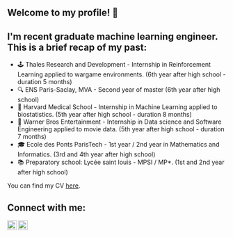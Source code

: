 ## Welcome to my profile! 👋 

## I'm recent graduate machine learning engineer. This is a brief recap of my past:
- 🕹️ Thales Research and Development - Internship in Reinforcement Learning applied to wargame environments. (6th year after high school - duration 5 months)
- 🔍 ENS Paris-Saclay, MVA - Second year of master (6th year after high school)
- 🔬 Harvard Medical School - Internship in Machine Learning applied to biostatistics. (5th year after high school - duration 8 months)
- 🎥 Warner Bros Entertainment - Internship in Data science and Software Engineering applied to movie data. (5th year after high school - duration 7 months)
- 🎓 Ecole des Ponts ParisTech - 1st year / 2nd year in Mathematics and Informatics. (3rd and 4th year after high school)
- 📚 Preparatory school: Lycée saint louis - MPSI / MP*. (1st and 2nd year after high school)

You can find my CV [here][CV].

## Connect with me:

[<img align="left" width="22px" src="https://upload.wikimedia.org/wikipedia/commons/e/e9/Linkedin_icon.svg" />][LinkedIn]
[<img align="left" width="22px" src="https://upload.wikimedia.org/wikipedia/commons/thumb/c/c7/Google_Scholar_logo.svg/512px-Google_Scholar_logo.svg.png" />][GoogleScolar]

<br />
<br />

[CV]: https://drive.google.com/file/d/1qtkKtlYmI1bdCDYlAkX_-uVMYGFUTh08/view?usp=sharing
[LinkedIn]: https://www.linkedin.com/in/samueldiai/
[GoogleScolar]: https://scholar.google.com/citations?user=gqZ5aCMAAAAJ&hl=en
